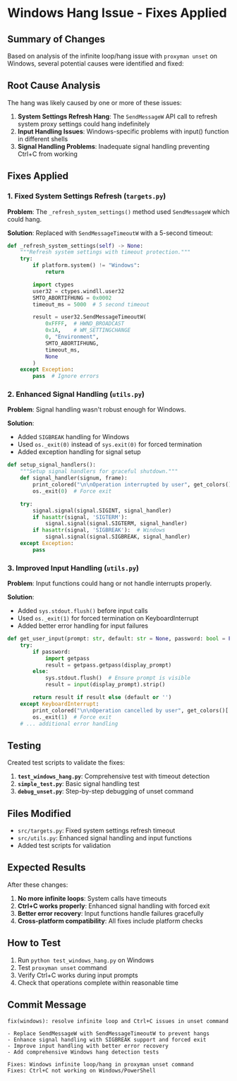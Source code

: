 # Windows Hang Issue - Fixes Applied

## Summary of Changes

Based on analysis of the infinite loop/hang issue with `proxyman unset` on Windows, several potential causes were identified and fixed:

## Root Cause Analysis

The hang was likely caused by one or more of these issues:

1. **System Settings Refresh Hang**: The `SendMessageW` API call to refresh system proxy settings could hang indefinitely
2. **Input Handling Issues**: Windows-specific problems with input() function in different shells
3. **Signal Handling Problems**: Inadequate signal handling preventing Ctrl+C from working

## Fixes Applied

### 1. Fixed System Settings Refresh (`targets.py`)

**Problem**: The `_refresh_system_settings()` method used `SendMessageW` which could hang.

**Solution**: Replaced with `SendMessageTimeoutW` with a 5-second timeout:

```python
def _refresh_system_settings(self) -> None:
    """Refresh system settings with timeout protection."""
    try:
        if platform.system() != "Windows":
            return

        import ctypes
        user32 = ctypes.windll.user32
        SMTO_ABORTIFHUNG = 0x0002
        timeout_ms = 5000  # 5 second timeout

        result = user32.SendMessageTimeoutW(
            0xFFFF,  # HWND_BROADCAST
            0x1A,    # WM_SETTINGCHANGE
            0, "Environment",
            SMTO_ABORTIFHUNG,
            timeout_ms,
            None
        )
    except Exception:
        pass  # Ignore errors
```

### 2. Enhanced Signal Handling (`utils.py`)

**Problem**: Signal handling wasn't robust enough for Windows.

**Solution**:

- Added `SIGBREAK` handling for Windows
- Used `os._exit(0)` instead of `sys.exit(0)` for forced termination
- Added exception handling for signal setup

```python
def setup_signal_handlers():
    """Setup signal handlers for graceful shutdown."""
    def signal_handler(signum, frame):
        print_colored("\n\nOperation interrupted by user", get_colors()['yellow'])
        os._exit(0)  # Force exit

    try:
        signal.signal(signal.SIGINT, signal_handler)
        if hasattr(signal, 'SIGTERM'):
            signal.signal(signal.SIGTERM, signal_handler)
        if hasattr(signal, 'SIGBREAK'):  # Windows
            signal.signal(signal.SIGBREAK, signal_handler)
    except Exception:
        pass
```

### 3. Improved Input Handling (`utils.py`)

**Problem**: Input functions could hang or not handle interrupts properly.

**Solution**:

- Added `sys.stdout.flush()` before input calls
- Used `os._exit(1)` for forced termination on KeyboardInterrupt
- Added better error handling for input failures

```python
def get_user_input(prompt: str, default: str = None, password: bool = False) -> str:
    try:
        if password:
            import getpass
            result = getpass.getpass(display_prompt)
        else:
            sys.stdout.flush()  # Ensure prompt is visible
            result = input(display_prompt).strip()

        return result if result else (default or '')
    except KeyboardInterrupt:
        print_colored("\n\nOperation cancelled by user", get_colors()['yellow'])
        os._exit(1)  # Force exit
    # ... additional error handling
```

## Testing

Created test scripts to validate the fixes:

1. **`test_windows_hang.py`**: Comprehensive test with timeout detection
2. **`simple_test.py`**: Basic signal handling test
3. **`debug_unset.py`**: Step-by-step debugging of unset command

## Files Modified

- `src/targets.py`: Fixed system settings refresh timeout
- `src/utils.py`: Enhanced signal handling and input functions
- Added test scripts for validation

## Expected Results

After these changes:

1. **No more infinite loops**: System calls have timeouts
2. **Ctrl+C works properly**: Enhanced signal handling with forced exit
3. **Better error recovery**: Input functions handle failures gracefully
4. **Cross-platform compatibility**: All fixes include platform checks

## How to Test

1. Run `python test_windows_hang.py` on Windows
2. Test `proxyman unset` command
3. Verify Ctrl+C works during input prompts
4. Check that operations complete within reasonable time

## Commit Message

```
fix(windows): resolve infinite loop and Ctrl+C issues in unset command

- Replace SendMessageW with SendMessageTimeoutW to prevent hangs
- Enhance signal handling with SIGBREAK support and forced exit
- Improve input handling with better error recovery
- Add comprehensive Windows hang detection tests

Fixes: Windows infinite loop/hang in proxyman unset command
Fixes: Ctrl+C not working on Windows/PowerShell
```

